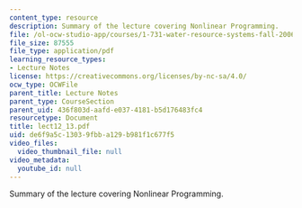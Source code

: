```yaml
---
content_type: resource
description: Summary of the lecture covering Nonlinear Programming.
file: /ol-ocw-studio-app/courses/1-731-water-resource-systems-fall-2006/de6f9a5c13039fbba129b981f1c677f5_lect12_13.pdf
file_size: 87555
file_type: application/pdf
learning_resource_types:
- Lecture Notes
license: https://creativecommons.org/licenses/by-nc-sa/4.0/
ocw_type: OCWFile
parent_title: Lecture Notes
parent_type: CourseSection
parent_uid: 436f803d-aafd-e037-4181-b5d176483fc4
resourcetype: Document
title: lect12_13.pdf
uid: de6f9a5c-1303-9fbb-a129-b981f1c677f5
video_files:
  video_thumbnail_file: null
video_metadata:
  youtube_id: null
---
```

Summary of the lecture covering Nonlinear Programming.